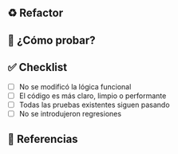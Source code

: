 ## ♻️ Refactor

<!-- Explica el objetivo del refactor y las partes del sistema impactadas -->

## 🧪 ¿Cómo probar?

<!-- Instrucciones para validar que el comportamiento del sistema no cambió -->

## ✅ Checklist

- [ ] No se modificó la lógica funcional
- [ ] El código es más claro, limpio o performante
- [ ] Todas las pruebas existentes siguen pasando
- [ ] No se introdujeron regresiones

## 📎 Referencias

<!-- (Opcional) Enlaces a decisiones técnicas, discusiones previas o deuda técnica -->
